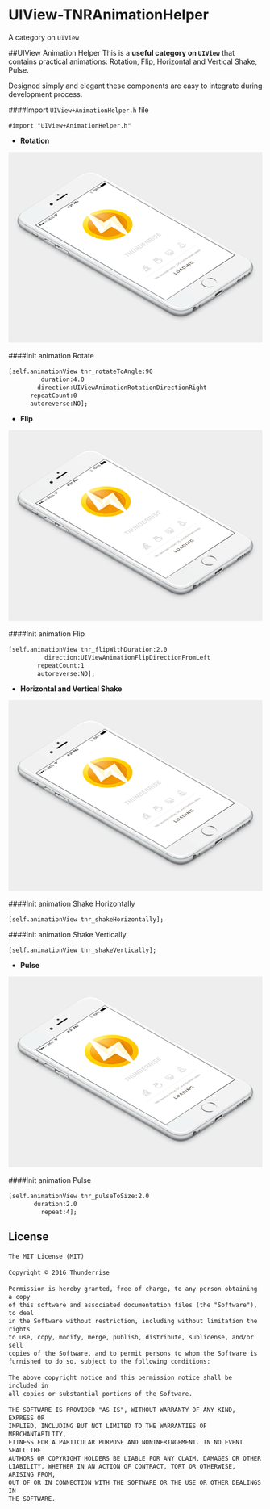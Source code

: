# UIView-TNRAnimationHelper
A category on `UIView`

##UIView Animation Helper 
This is a **useful category on `UIView`** that contains practical animations: Rotation, Flip, Horizontal and Vertical Shake, Pulse.

Designed simply and elegant these components are easy to integrate during development process. 

####Import `UIView+AnimationHelper.h` file

    #import "UIView+AnimationHelper.h"

 - **Rotation**

![Rotation](images/rotation.gif)

####Init animation Rotate

    [self.animationView tnr_rotateToAngle:90
             duration:4.0
            direction:UIViewAnimationRotationDirectionRight
          repeatCount:0
          autoreverse:NO];

 - **Flip**

![Flip](images/flip.gif)

####Init animation Flip
		
    [self.animationView tnr_flipWithDuration:2.0
              direction:UIViewAnimationFlipDirectionFromLeft
            repeatCount:1
            autoreverse:NO];

 - **Horizontal and Vertical Shake**

![Shake](images/shake.gif)

####Init animation Shake Horizontally
 
 	[self.animationView tnr_shakeHorizontally];
	  
####Init animation Shake Vertically

	[self.animationView tnr_shakeVertically];

 - **Pulse**

![Pulse](images/pulse.gif)

####Init animation Pulse

    [self.animationView tnr_pulseToSize:2.0
           duration:2.0
             repeat:4]; 
						
## License

	The MIT License (MIT)

	Copyright © 2016 Thunderrise

	Permission is hereby granted, free of charge, to any person obtaining a copy
	of this software and associated documentation files (the "Software"), to deal
	in the Software without restriction, including without limitation the rights
	to use, copy, modify, merge, publish, distribute, sublicense, and/or sell
	copies of the Software, and to permit persons to whom the Software is
	furnished to do so, subject to the following conditions:

	The above copyright notice and this permission notice shall be included in
	all copies or substantial portions of the Software.

	THE SOFTWARE IS PROVIDED "AS IS", WITHOUT WARRANTY OF ANY KIND, EXPRESS OR
	IMPLIED, INCLUDING BUT NOT LIMITED TO THE WARRANTIES OF MERCHANTABILITY,
	FITNESS FOR A PARTICULAR PURPOSE AND NONINFRINGEMENT. IN NO EVENT SHALL THE
	AUTHORS OR COPYRIGHT HOLDERS BE LIABLE FOR ANY CLAIM, DAMAGES OR OTHER
	LIABILITY, WHETHER IN AN ACTION OF CONTRACT, TORT OR OTHERWISE, ARISING FROM,
	OUT OF OR IN CONNECTION WITH THE SOFTWARE OR THE USE OR OTHER DEALINGS IN
	THE SOFTWARE.
